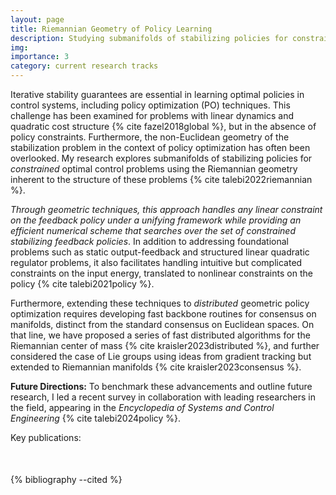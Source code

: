 ```yaml
---
layout: page
title: Riemannian Geometry of Policy Learning
description: Studying submanifolds of stabilizing policies for constrained optimal control problems using the Riemannian geometry inherent to the structure of these problems.
img: 
importance: 3
category: current research tracks
---
```


<p>Iterative stability guarantees are essential in learning optimal policies in control systems, including policy optimization (PO) techniques. This challenge has been examined for problems with linear dynamics and quadratic cost structure {% cite fazel2018global %}, but in the absence of policy constraints. Furthermore, the non-Euclidean geometry of the stabilization problem in the context of policy optimization has often been overlooked. My research explores submanifolds of stabilizing policies for <em>constrained</em> optimal control problems using the Riemannian geometry inherent to the structure of these problems {% cite talebi2022riemannian %}.</p>

<p><em>Through geometric techniques, this approach handles any linear constraint on the feedback policy under a unifying framework while providing an efficient numerical scheme that searches over the set of constrained stabilizing feedback policies</em>. In addition to addressing foundational problems such as static output-feedback and structured linear quadratic regulator problems, it also facilitates handling intuitive but complicated constraints on the input energy, translated to nonlinear constraints on the policy {% cite talebi2021policy %}.</p>

<p>Furthermore, extending these techniques to <em>distributed</em> geometric policy optimization requires developing fast backbone routines for consensus on manifolds, distinct from the standard consensus on Euclidean spaces. On that line, we have proposed a series of fast distributed algorithms for the Riemannian center of mass {% cite kraisler2023distributed %}, and further considered the case of Lie groups using ideas from gradient tracking but extended to Riemannian manifolds {% cite kraisler2023consensus %}.</p>

<p><strong>Future Directions:</strong> To benchmark these advancements and outline future research, I led a recent survey in collaboration with leading researchers in the field, appearing in the <em>Encyclopedia of Systems and Control Engineering</em> {% cite talebi2024policy %}.</p>

Key publications:
<div class="publications">
<p style="margin-top:50px">
{% bibliography --cited %}
</p>
</div>
